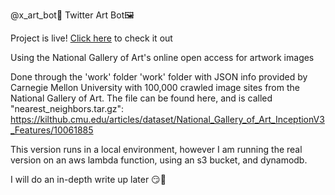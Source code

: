 @x_art_bot🎨
    Twitter Art Bot🖼️

Project is live! 
[Click here](https://twitter.com/x_art_bot) to check it out

Using the National Gallery of Art's 
online open access for artwork images

Done through the 'work' folder
    'work' folder with JSON info provided by 
    Carnegie Mellon University with 100,000 
    crawled image sites from the National 
    Gallery of Art. The file can be found here, 
    and is called "nearest_neighbors.tar.gz": 
    https://kilthub.cmu.edu/articles/dataset/National_Gallery_of_Art_InceptionV3_Features/10061885

This version runs in a local environment, 
however I am running the real
version on an aws lambda function, 
using an s3 bucket, and dynamodb.

I will do an in-depth write up later 😏🤩
